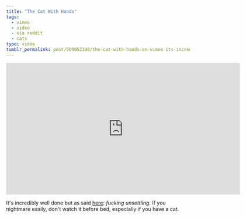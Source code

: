 ```yaml
---
title: "The Cat With Hands"
tags:
  - vimeo
  - video
  - via reddit
  - cats
type: video
tumblr_permalink: post/509052308/the-cat-with-hands-on-vimeo-its-incredibly-well
---
```


<iframe width="640" height="360" src="http://www.youtube.com/embed/n4PR9NZlAB4?rel=0" frameborder="0" allowfullscreen></iframe>

It's incredibly well done but as said [here](http://www.reddit.com/r/WTF/comments/bom8g/the_cat_with_hands_unsettling/c0nseoo): _fucking unsettling_. If you nightmare easily, don't watch it before bed, especially if you have a cat.
